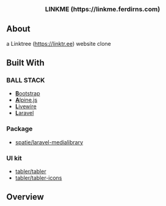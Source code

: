 <!-- PROJECT LOGO -->
<p align="center">
  <h3 align="center">LINKME (https://linkme.ferdirns.com)</h3>
</p>

<!-- ABOUT THE PROJECT -->
## About 
a Linktree (https://linktr.ee) website clone 

## Built With

### BALL STACK
* [**B**ootstrap](https://getbootstrap.com)
* [**A**lpine.js](https://alpinejs.dev)
* [**L**ivewire](https://laravel-livewire.com)
* [**L**aravel](https://laravel.com)

### Package
* [spatie/laravel-medialibrary](https://github.com/spatie/laravel-medialibrary)

### UI kit
* [tabler/tabler](https://github.com/tabler/tabler)
* [tabler/tabler-icons](https://github.com/tabler/tabler-icons)

## Overview





